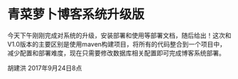 # 青菜萝卜博客系统升级版



今天下午刚刚完成对系统的升级，安装部署和使用等部署文档，随后给出！这次和V1.0版本的主要区别是使用maven构建项目，将所有的代码整合到一个项目中，减少配置和部署难度，现在只需要修改数据库相关配置即可完成博客系统部署。


胡建洪 2017年9月24日8点